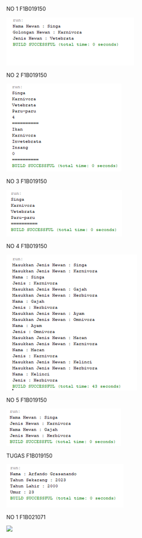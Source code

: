 <p>NO 1 F1B019150</p>
<img src="https://raw.githubusercontent.com/arfando27/P1-Kelompok-1/main/P1no1.png">
<p></p>
<p>NO 2 F1B019150</p>
<img src="https://raw.githubusercontent.com/arfando27/P1-Kelompok-1/main/P1no2.png">
<p></p>
<p>NO 3 F1B019150</p>
<img src="https://raw.githubusercontent.com/arfando27/P1-Kelompok-1/main/P1no3.png">
<p></p>
<p>NO 4 F1B019150</p>
<img src="https://raw.githubusercontent.com/arfando27/P1-Kelompok-1/main/P1no4.png">
<p></p>
<p>NO 5 F1B019150</p>
<img src="https://raw.githubusercontent.com/arfando27/P1-Kelompok-1/main/P1no5.png">
<p></p>
<p>TUGAS F1B019150</p>
<img src="https://raw.githubusercontent.com/arfando27/P1-Kelompok-1/main/P1tugas.png">
<p>NO 1 F1B021071</p>
<img src="https://raw.githubusercontent.com/Alrezadwi/P1-Kelompok-1/main/1.png">
<p></p>
